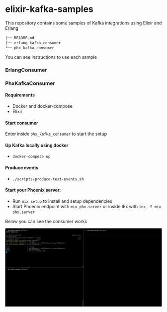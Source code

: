 # elixir-kafka-samples

This repository contains some samples of Kafka integrations using Elixir and Erlang

```
├── README.md
├── erlang_kafka_consumer
└── phx_kafka_consumer
```

You can see instructions to use each sample

### ErlangConsumer

<!-- todo -->

### PhxKafkaConsumer

#### Requirements

* Docker and docker-compose
* Elixir 

#### Start consumer

Enter inside `phx_kafka_consumer` to start the setup

#### Up Kafka locally using docker

  * `docker-compose up`

#### Produce events 

  * `./scripts/produce-test-events.sh`

#### Start your Phoenix server:

  * Run `mix setup` to install and setup dependencies
  * Start Phoenix endpoint with `mix phx.server` or inside IEx with `iex -S mix phx.server`


Below you can see the consumer works

![Using kafka consumer with phoenix](./phx_kafka_consumer/phx_kafka_consumer.gif)
